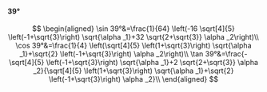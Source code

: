 #### 39°

$$
\begin{aligned}
\sin 39°&=\frac{1}{64} \left(-16 \sqrt[4]{5} \left(-1+\sqrt{3}\right) \sqrt{\alpha _1}+32 \sqrt{2+\sqrt{3}} \alpha _2\right)\\
\cos 39°&=\frac{1}{4} \left(\sqrt[4]{5} \left(1+\sqrt{3}\right) \sqrt{\alpha _1}+\sqrt{2} \left(-1+\sqrt{3}\right) \alpha _2\right)\\
\tan 39°&=\frac{-\sqrt[4]{5} \left(-1+\sqrt{3}\right) \sqrt{\alpha _1}+2 \sqrt{2+\sqrt{3}} \alpha _2}{\sqrt[4]{5} \left(1+\sqrt{3}\right) \sqrt{\alpha _1}+\sqrt{2}
\left(-1+\sqrt{3}\right) \alpha _2}\\
\end{aligned}
$$

